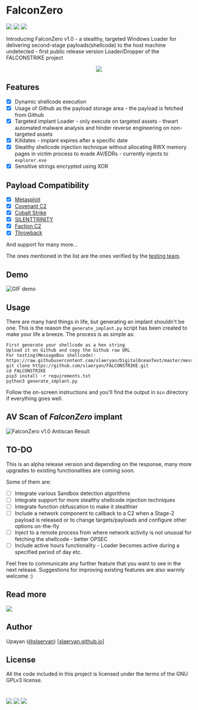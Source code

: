 # FalconZero
[![](https://img.shields.io/badge/Category-Defense%20Evasion-E5A505?style=flat-square)]() [![](https://img.shields.io/badge/Language-C%20%2f%20C++%20%2f%20Python3-E5A505?style=flat-square)]() [![](https://img.shields.io/badge/Version-1.0-E5A505?style=flat-square)]()

Introducing FalconZero v1.0 - a stealthy, targeted Windows Loader for delivering second-stage payloads(shellcode) to the host machine undetected - first public release version Loader/Dropper of the FALCONSTRIKE project

<p align="center">
  <img src="FALCONSTRIKE.png">
</p>

## Features
- [X] Dynamic shellcode execution
- [X] Usage of Github as the payload storage area - the payload is fetched from Github
- [X] Targeted implant Loader - only execute on targeted assets - thwart automated malware analysis and hinder reverse engineering on non-targeted assets
- [X] Killdates - implant expires after a specific date
- [X] Stealthy shellcode injection technique without allocating RWX memory pages in victim process to evade AV/EDRs - currently injects to `explorer.exe`
- [X] Sensitive strings encrypted using XOR

## Payload Compatibility
- [X] [Metasploit](https://www.metasploit.com/)
- [X] [Covenant C2](https://cobbr.io/Covenant.html)
- [X] [Cobalt Strike](https://www.cobaltstrike.com/)
- [X] [SILENTTRINITY](https://github.com/byt3bl33d3r/SILENTTRINITY)
- [X] [Faction C2](https://www.factionc2.com/)
- [X] [Throwback](https://github.com/silentbreaksec/Throwback)

And support for many more...

The ones mentioned in the list are the ones verified by the [testing team](https://github.com/Sumalyo).

## Demo
![GIF demo](demo.gif)

## Usage
There are many hard things in life, but generating an implant shouldn't be one. This is the reason the `generate_implant.py` script has been created to make your life a breeze.
The process is as simple as:
```
First generate your shellcode as a hex string
Upload it on Github and copy the Github raw URL
For testing(MessageBox shellcode): https://raw.githubusercontent.com/slaeryan/DigitalOceanTest/master/messagebox_shellcode_hex_32.txt
git clone https://github.com/slaeryan/FALCONSTRIKE.git
cd FALCONSTRIKE
pip3 install -r requirements.txt
python3 generate_implant.py
```
Follow the on-screen instructions and you'll find the output in `bin` directory if everything goes well.

## AV Scan of _FalconZero_ implant
![FalconZero v1.0 Antiscan Result](falcon_zero_antiscan.png "FalconZero v1.0 Antiscan Result")

## TO-DO
This is an alpha release version and depending on the response, many more upgrades to existing functionalities are coming soon.

Some of them are:

- [ ] Integrate various Sandbox detection algorithms
- [ ] Integrate support for more stealthy shellcode injection techniques
- [ ] Integrate function obfuscation to make it stealthier
- [ ] Include a network component to callback to a C2 when a Stage-2 payload is released or to change targets/payloads and configure other options on-the-fly
- [ ] Inject to a remote process from where network activity is not unusual for fetching the shellcode - better OPSEC
- [ ] Include active hours functionality - Loader becomes active during a specified period of day etc.

Feel free to communicate any further feature that you want to see in the next release. Suggestions for improving existing features are also warmly welcome :)

## Read more
[![](https://img.shields.io/badge/FalconZero-E5A505?style=flat-square)](https://slaeryan.github.io/posts/falcon-zero-alpha.html)

## Author
Upayan ([@slaeryan](https://twitter.com/slaeryan)) [[slaeryan.github.io](https://slaeryan.github.io)]

## License
All the code included in this project is licensed under the terms of the GNU GPLv3 license.

#

[![](https://img.shields.io/badge/slaeryan.github.io-E5A505?style=flat-square)](https://slaeryan.github.io) [![](https://img.shields.io/badge/twitter-@slaeryan-00aced?style=flat-square&logo=twitter&logoColor=white)](https://twitter.com/slaeryan) [![](https://img.shields.io/badge/linkedin-@UpayanSaha-0084b4?style=flat-square&logo=linkedin&logoColor=white)](https://www.linkedin.com/in/upayan-saha-404881192/)
